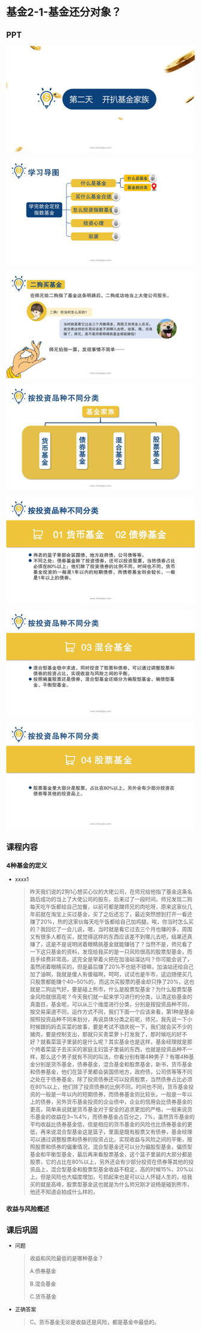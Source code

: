 # 基金2-1-基金还分对象？

## PPT

![课程ppt](assets/2-1-1.jpeg)

![课程ppt](assets/2-1-2.jpeg)

![课程ppt](assets/2-1-3.jpeg)

![课程ppt](assets/2-1-4.jpeg)

![课程ppt](assets/2-1-5.jpeg)

![课程ppt](assets/2-1-6.jpeg)

![课程ppt](assets/2-1-7.jpeg)

## 课程内容

### 4种基金的定义

- xxxx1

  > 昨天我们说的2狗1心想买心仪的大佬公司，在师兄给他指了基金这条名路后成功的当上了大佬公司的股东，后来过了一段时间，师兄发现二狗每天吃午饭都给自己加餐，以前可都是蹭师兄的肉吃呀，原来这家伙几年前就在淘宝上买过基金，买了之后还忘了，最近突然想到打开一看还赚了20%，热的这家伙每天吃午饭都给自己加鸡腿，唉，你当时怎么买的？我回忆了一会儿说，嗯，当时就是看它过去三个月也赚的多，周围又有很多人都在买，就觉得这样的东西应该差不到哪儿去吧，结果还真赚了，这是不是说明闭着眼睛挑基金就能赚钱了？当然不是，师兄看了一下这只基金的资料，发现给我买的是一只风险很高的股票型基金，而且手续费非常高，这完全是举着火把在加油站溜达吗？你可能会说了，虽然闭着眼睛买的，但是最后赚了20%不也挺不错嘛，加油站还给自己加了油啊，我就是傻人有傻福啊，呵呵，试试也是牛市，这边随便买几只股票都能赚个40~50%的，而这次买股票的基金却只挣了20%，这也就是二狗运气好，要是碰上熊市，什么是股票型基金？为什么股票型基金风险就很高呢？今天我们就一起来学习进行的分类，认清这些基金的真面目，基金呢，可以从三个维度进行分类，分别是按投资品种不同，按交易渠道不同，运作方式不同，我们下面一个应该来看，第1种是基金按照投资品种不同来划分，再说具体分类之前呢，师兄，我先说一下小时候跟妈妈去买菜的故事，要是考试不错庆祝一下，我们就会买不少的猪肉，要是控制支出，那就只买青菜萝卜打发我了，那时候吃的好不好？就看菜篮子里装的是什么呢？其实基金也是这样，基金经理就是那个挎着菜篮子去买买的家庭主妇篮子里装的东西，也就是投资品种不一样，那么这个男子就有不同的叫法，你看分别有哪4种男子？有哪4种基金分别是货币基金，债券基金，混合基金和股票基金，新书，货币基金和债券基金，他们在篮子里都会装国债地方，政府债，公司债等等不同之处在于债券基金，除了投资债券还可以投资股票，当然债券占比必须在80%以上，他们除了投资债券的比例不同，时间也不同，货币基金投资的一般是一年以内的短期债券，而债券基金则比较长，一般是一年以上的债券，另外货币基金投资的企业债中，企业的信用会比债券基金的更高，简单来说就是货币基金对于安全的追求更加的严格，一般来说货币基金的收益在3~%4%，而债券基金占百分之，7%，虽然货币基金的平均收益比债券基金低，但是相应的货币基金的风险也比债券基金的更低，再来说混合型基金这是篮子，里面是既有股票又有债券，基金经理可以通过调整股票和债券的投资占比，实现收益与风险之间的平衡，按照股票和债券的偏重情况，混合型基金还可以分为偏股型基金，偏债型基金和平衡型基金，最后再来看股票基金，这个篮子里装的大部分都是股票，它的占比在80%以上，另外还会有少部分投资在债券等其他的投资品上，混合型基金和股票型基金收益不稳定，高的时候15%，20%以上，但是风险也大幅度增加，亏损起来也是可以让人怀疑人生的，给我买的就是高峰，股票型基金这也就是为什么师兄刚才说杨是碰到熊市，他还不知道会拍成什么样的，

### 收益与风险概述



## 课后巩固

- 问题

  > 收益和风险最低的是哪种基金？
  >
  > A.债券基金
  >
  > B.混合基金
  >
  > C.货币基金

- 正确答案

  > C。货币基金无论是收益还是风险，都是基金中最低的。